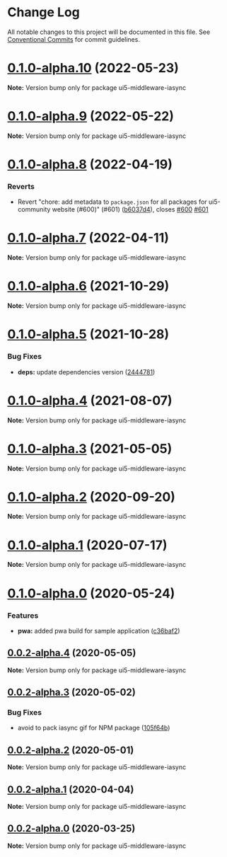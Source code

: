 # Change Log

All notable changes to this project will be documented in this file.
See [Conventional Commits](https://conventionalcommits.org) for commit guidelines.

# [0.1.0-alpha.10](https://github.com/ui5-community/ui5-ecosystem-showcase/compare/ui5-middleware-iasync@0.1.0-alpha.9...ui5-middleware-iasync@0.1.0-alpha.10) (2022-05-23)

**Note:** Version bump only for package ui5-middleware-iasync





# [0.1.0-alpha.9](https://github.com/ui5-community/ui5-ecosystem-showcase/compare/ui5-middleware-iasync@0.1.0-alpha.8...ui5-middleware-iasync@0.1.0-alpha.9) (2022-05-22)

**Note:** Version bump only for package ui5-middleware-iasync





# [0.1.0-alpha.8](https://github.com/ui5-community/ui5-ecosystem-showcase/compare/ui5-middleware-iasync@0.1.0-alpha.7...ui5-middleware-iasync@0.1.0-alpha.8) (2022-04-19)


### Reverts

* Revert "chore: add metadata to `package.json` for all packages for ui5-community website (#600)" (#601) ([b6037d4](https://github.com/ui5-community/ui5-ecosystem-showcase/commit/b6037d4d397275ad2d83e7f18415c45a878c76bf)), closes [#600](https://github.com/ui5-community/ui5-ecosystem-showcase/issues/600) [#601](https://github.com/ui5-community/ui5-ecosystem-showcase/issues/601)





# [0.1.0-alpha.7](https://github.com/ui5-community/ui5-ecosystem-showcase/compare/ui5-middleware-iasync@0.1.0-alpha.6...ui5-middleware-iasync@0.1.0-alpha.7) (2022-04-11)

**Note:** Version bump only for package ui5-middleware-iasync





# [0.1.0-alpha.6](https://github.com/ui5-community/ui5-ecosystem-showcase/compare/ui5-middleware-iasync@0.1.0-alpha.5...ui5-middleware-iasync@0.1.0-alpha.6) (2021-10-29)

**Note:** Version bump only for package ui5-middleware-iasync





# [0.1.0-alpha.5](https://github.com/ui5-community/ui5-ecosystem-showcase/compare/ui5-middleware-iasync@0.1.0-alpha.4...ui5-middleware-iasync@0.1.0-alpha.5) (2021-10-28)


### Bug Fixes

* **deps:** update dependencies version ([2444781](https://github.com/ui5-community/ui5-ecosystem-showcase/commit/2444781b4b2b7215b8e891dfe65c42167a668f66))





# [0.1.0-alpha.4](https://github.com/ui5-community/ui5-ecosystem-showcase/compare/ui5-middleware-iasync@0.1.0-alpha.3...ui5-middleware-iasync@0.1.0-alpha.4) (2021-08-07)

**Note:** Version bump only for package ui5-middleware-iasync





# [0.1.0-alpha.3](https://github.com/ui5-community/ui5-ecosystem-showcase/compare/ui5-middleware-iasync@0.1.0-alpha.2...ui5-middleware-iasync@0.1.0-alpha.3) (2021-05-05)

**Note:** Version bump only for package ui5-middleware-iasync





# [0.1.0-alpha.2](https://github.com/petermuessig/ui5-ecosystem-showcase/compare/ui5-middleware-iasync@0.1.0-alpha.1...ui5-middleware-iasync@0.1.0-alpha.2) (2020-09-20)

**Note:** Version bump only for package ui5-middleware-iasync





# [0.1.0-alpha.1](https://github.com/petermuessig/ui5-ecosystem-showcase/compare/ui5-middleware-iasync@0.1.0-alpha.0...ui5-middleware-iasync@0.1.0-alpha.1) (2020-07-17)

**Note:** Version bump only for package ui5-middleware-iasync





# [0.1.0-alpha.0](https://github.com/petermuessig/ui5-ecosystem-showcase/compare/ui5-middleware-iasync@0.0.2-alpha.4...ui5-middleware-iasync@0.1.0-alpha.0) (2020-05-24)


### Features

* **pwa:** added pwa build for sample application ([c36baf2](https://github.com/petermuessig/ui5-ecosystem-showcase/commit/c36baf24ed93e4e3634374c7ddcd426b8818876f))





## [0.0.2-alpha.4](https://github.com/petermuessig/ui5-ecosystem-showcase/compare/ui5-middleware-iasync@0.0.2-alpha.3...ui5-middleware-iasync@0.0.2-alpha.4) (2020-05-05)

**Note:** Version bump only for package ui5-middleware-iasync





## [0.0.2-alpha.3](https://github.com/petermuessig/ui5-ecosystem-showcase/compare/ui5-middleware-iasync@0.0.2-alpha.2...ui5-middleware-iasync@0.0.2-alpha.3) (2020-05-02)


### Bug Fixes

* avoid to pack iasync gif for NPM package ([105f64b](https://github.com/petermuessig/ui5-ecosystem-showcase/commit/105f64b598bdc560ddb324972b859a2391ee6570))





## [0.0.2-alpha.2](https://github.com/petermuessig/ui5-ecosystem-showcase/compare/ui5-middleware-iasync@0.0.2-alpha.1...ui5-middleware-iasync@0.0.2-alpha.2) (2020-05-01)

**Note:** Version bump only for package ui5-middleware-iasync





## [0.0.2-alpha.1](https://github.com/petermuessig/ui5-ecosystem-showcase/compare/ui5-middleware-iasync@0.0.2-alpha.0...ui5-middleware-iasync@0.0.2-alpha.1) (2020-04-04)

**Note:** Version bump only for package ui5-middleware-iasync





## [0.0.2-alpha.0](https://github.com/petermuessig/ui5-ecosystem-showcase/compare/ui5-middleware-iasync@0.0.2-alpha...ui5-middleware-iasync@0.0.2-alpha.0) (2020-03-25)

**Note:** Version bump only for package ui5-middleware-iasync
